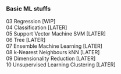 <h3>Basic ML stuffs</h3>

03 Regression [WIP]<BR>
04 Classification [LATER]<BR>
05 Support Vector Machine SVM [LATER]<BR>
06 Tree [LATER]<BR>
07 Ensemble Machine Learning [LATER]<BR>
08 k-Nearest Neighbours kNN [LATER]<BR>
09 Dimensionality Reduction [LATER]<BR>
10 Unsupervised Learning Clustering [LATER]
 
